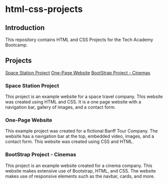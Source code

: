 # html-css-projects
## Introduction
This repository contains HTML and CSS Projects for the Tech Academy Bootcamp.
## Projects
[Space Station Project](https://github.com/danielle-han/html-css-projects/tree/main/project)
[One-Page Website](https://github.com/danielle-han/html-css-projects/tree/main/One-Page%20Website)
[BootStrap Project - Cinemas](https://github.com/danielle-han/html-css-projects/tree/main/bootstrap4_project)
### Space Station Project
This project is an example website for a space travel company. This website was created using HTML and CSS. It is a one page website with a navigation bar, gallery of images, and a contact form.
### One-Page Website
This example project was created for a fictional Banff Tour Company. The website has a navigation bar at the top, embedded video, images, and a contact form. This website was created using CSS and HTML.
### BootStrap Project - Cinemas
This project is an example website created for a cinema company. This website makes extensive use of Bootstrap, HTML, and CSS. The website makes use of responsive elements such as the navbar, cards, and more.
